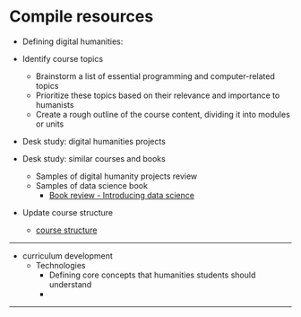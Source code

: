 
# Compile resources




- Defining digital humanities:


- Identify course topics
	- Brainstorm a list of essential programming and computer-related topics
	- Prioritize these topics based on their relevance and importance to humanists
	- Create a rough outline of the course content, dividing it into modules or units

- Desk study: digital humanities projects


- Desk study: similar courses and books 
	- Samples of digital humanity projects review
	- Samples of data science book
		- [Book review - Introducing data science](../Book%20review%20-%20Introducing%20data%20science.md)

- Update course structure
	- [course structure](../$Final%20products/course%20structure.md)


---

- curriculum development
	- Technologies
		- Defining core concepts that humanities students should understand
		- 
---

